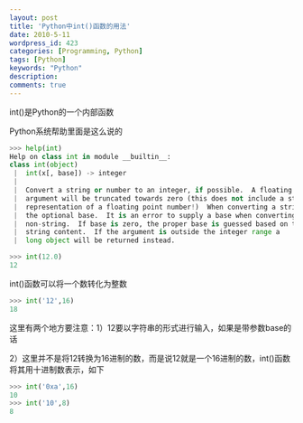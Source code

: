```yaml
---
layout: post
title: 'Python中int()函数的用法'
date: 2010-5-11
wordpress_id: 423
categories: [Programming, Python]
tags: [Python]
keywords: "Python"
description: 
comments: true
---
```

int()是Python的一个内部函数

Python系统帮助里面是这么说的

``` python 
>>> help(int)
Help on class int in module __builtin__:
class int(object)
 |  int(x[, base]) -> integer
 |
 |  Convert a string or number to an integer, if possible.  A floating point
 |  argument will be truncated towards zero (this does not include a string
 |  representation of a floating point number!)  When converting a string, use
 |  the optional base.  It is an error to supply a base when converting a
 |  non-string.  If base is zero, the proper base is guessed based on the
 |  string content.  If the argument is outside the integer range a
 |  long object will be returned instead.
```

``` python
>>> int(12.0)
12
```

int()函数可以将一个数转化为整数

``` python
>>> int('12',16)
18
```

这里有两个地方要注意：1）12要以字符串的形式进行输入，如果是带参数base的话

2）这里并不是将12转换为16进制的数，而是说12就是一个16进制的数，int()函数将其用十进制数表示，如下

``` python 
>>> int('0xa',16)
10
>>> int('10',8)
8
```

